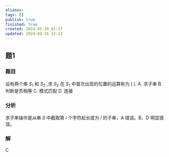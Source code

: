 ```yaml
---
aliases: 
tags: []
publish: true
finished: true
created: 2024-05-30 01:17
updated: 2024-08-26 22:13
---
```

## 题1
### 题目
设有两个串 ${S}_{1}$ 和 ${S}_{2}$ ,求 ${S}_{2}$ 在 ${S}_{1}$ 中首次出现的位置的运算称为 ( ).
A. 求子串 
B. 判断是否相等 
C. 模式匹配 
D. 连接
### 分析
求子串操作是从串 $S$ 中截取第 $i$ 个字符起长度为 $l$ 的子串，$\mathrm{A}$ 错误。$\mathrm{B}$、$\mathrm{D}$ 明显错误。
### 解
C

